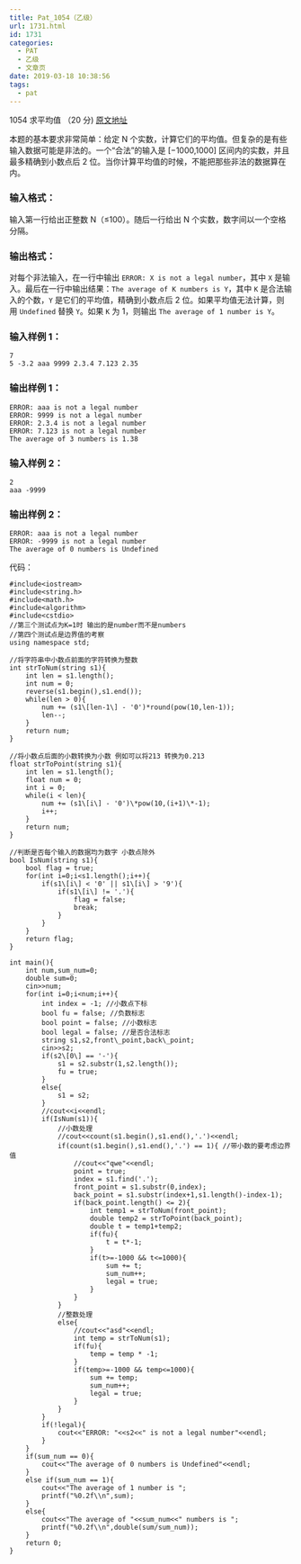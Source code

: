```yaml
---
title: Pat_1054（乙级）
url: 1731.html
id: 1731
categories:
  - PAT
  - 乙级
  - 文章页
date: 2019-03-18 10:38:56
tags:
  - pat
---
```


1054 求平均值 （20 分) [原文地址](https://pintia.cn/problem-sets/994805260223102976/problems/994805272659214336)

本题的基本要求非常简单：给定 N 个实数，计算它们的平均值。但复杂的是有些输入数据可能是非法的。一个“合法”的输入是 \[−1000,1000\] 区间内的实数，并且最多精确到小数点后 2 位。当你计算平均值的时候，不能把那些非法的数据算在内。

### 输入格式：

输入第一行给出正整数 N（≤100）。随后一行给出 N 个实数，数字间以一个空格分隔。

### 输出格式：

对每个非法输入，在一行中输出 `ERROR: X is not a legal number`，其中 `X` 是输入。最后在一行中输出结果：`The average of K numbers is Y`，其中 `K` 是合法输入的个数，`Y` 是它们的平均值，精确到小数点后 2 位。如果平均值无法计算，则用 `Undefined` 替换 `Y`。如果 `K` 为 1，则输出 `The average of 1 number is Y`。

### 输入样例 1：

    7
    5 -3.2 aaa 9999 2.3.4 7.123 2.35
    

### 输出样例 1：

    ERROR: aaa is not a legal number
    ERROR: 9999 is not a legal number
    ERROR: 2.3.4 is not a legal number
    ERROR: 7.123 is not a legal number
    The average of 3 numbers is 1.38
    

### 输入样例 2：

    2
    aaa -9999
    

### 输出样例 2：

    ERROR: aaa is not a legal number
    ERROR: -9999 is not a legal number
    The average of 0 numbers is Undefined

代码：
```
#include<iostream>
#include<string.h>
#include<math.h>
#include<algorithm>
#include<cstdio>
//第三个测试点为K=1时 输出的是number而不是numbers
//第四个测试点是边界值的考察
using namespace std;

//将字符串中小数点前面的字符转换为整数
int strToNum(string s1){
    int len = s1.length();
    int num = 0;
    reverse(s1.begin(),s1.end());
    while(len > 0){
        num += (s1\[len-1\] - '0')*round(pow(10,len-1));
        len--;
    }
    return num;
}

//将小数点后面的小数转换为小数 例如可以将213 转换为0.213
float strToPoint(string s1){
    int len = s1.length();
    float num = 0;
    int i = 0;
    while(i < len){
        num += (s1\[i\] - '0')\*pow(10,(i+1)\*-1);
        i++;
    }
    return num;
}

//判断是否每个输入的数据均为数字 小数点除外
bool IsNum(string s1){
    bool flag = true;
    for(int i=0;i<s1.length();i++){
        if(s1\[i\] < '0' || s1\[i\] > '9'){
            if(s1\[i\] != '.'){
                flag = false;
                break;
            }
        }
    }
    return flag;
}

int main(){
    int num,sum_num=0;
    double sum=0;
    cin>>num;
    for(int i=0;i<num;i++){
        int index = -1; //小数点下标
        bool fu = false; //负数标志
        bool point = false; //小数标志
        bool legal = false; //是否合法标志
        string s1,s2,front\_point,back\_point;
        cin>>s2;
        if(s2\[0\] == '-'){
            s1 = s2.substr(1,s2.length());
            fu = true;
        }
        else{
            s1 = s2;
        }
        //cout<<i<<endl;
        if(IsNum(s1)){
            //小数处理
            //cout<<count(s1.begin(),s1.end(),'.')<<endl;
            if(count(s1.begin(),s1.end(),'.') == 1){ //带小数的要考虑边界值
                //cout<<"qwe"<<endl;
                point = true;
                index = s1.find('.');
                front_point = s1.substr(0,index);
                back_point = s1.substr(index+1,s1.length()-index-1);
                if(back_point.length() <= 2){
                    int temp1 = strToNum(front_point);
                    double temp2 = strToPoint(back_point);
                    double t = temp1+temp2;
                    if(fu){
                        t = t*-1;
                    }
                    if(t>=-1000 && t<=1000){
                        sum += t;
                        sum_num++;
                        legal = true;
                    }
                }
            }
            //整数处理
            else{
                //cout<<"asd"<<endl;
                int temp = strToNum(s1);
                if(fu){
                    temp = temp * -1;
                }
                if(temp>=-1000 && temp<=1000){
                    sum += temp;
                    sum_num++;
                    legal = true;
                }
            }
        }
        if(!legal){
            cout<<"ERROR: "<<s2<<" is not a legal number"<<endl;
        }
    }
    if(sum_num == 0){
        cout<<"The average of 0 numbers is Undefined"<<endl;
    }
    else if(sum_num == 1){
        cout<<"The average of 1 number is ";
        printf("%0.2f\\n",sum);
    }
    else{
        cout<<"The average of "<<sum_num<<" numbers is ";
        printf("%0.2f\\n",double(sum/sum_num));
    }
    return 0;
}
```